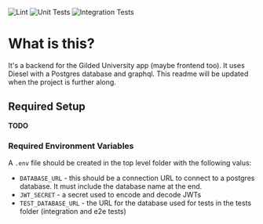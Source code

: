 ![Lint](https://github.com/benyakirten/gilded-university-server/actions/workflows/lint.yml/badge.svg)
![Unit Tests](https://github.com/benyakirten/gilded-university-server/actions/workflows/unit_test.yml/badge.svg)
![Integration Tests](https://github.com/benyakirten/gilded-university-server/actions/workflows/integration_test.yml/badge.svg)

# What is this?

It's a backend for the Gilded University app (maybe frontend too). It uses Diesel with a Postgres database and graphql.
This readme will be updated when the project is further along.

## Required Setup
**TODO**

### Required Environment Variables
A `.env` file should be created in the top level folder with the following valus:

* `DATABASE_URL` - this should be a connection URL to connect to a postgres database. It must include the database name at the end.
* `JWT_SECRET` - a secret used to encode and decode JWTs
* `TEST_DATABASE_URL` - the URL for the database used for tests in the tests folder (integration and e2e tests)